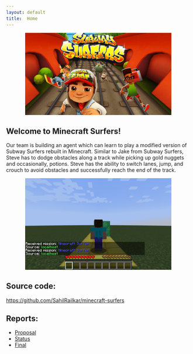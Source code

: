 ```yaml
---
layout: default
title:  Home
---
```


<div style="text-align: center;"><img src="./subway-surfers.jpg" alt="subway-surfers" width="400px"/></div>

## Welcome to Minecraft Surfers!
Our team is building an agent which can learn to play a modified version of Subway Surfers rebuilt in Minecraft. Similar to Jake from Subway Surfers, Steve has to dodge obstacles along a track while picking up gold nuggets and occasionally, potions. Steve has the ability to switch lanes, jump, and crouch to avoid obstacles and successfully reach the end of the track.

<div style="text-align: center;"><img src="./agent.png" alt="agent" width="400px"/></div>

## Source code: 
https://github.com/SahilRailkar/minecraft-surfers

## Reports:
- [Proposal](proposal.html)
- [Status](status.html)
- [Final](final.html)